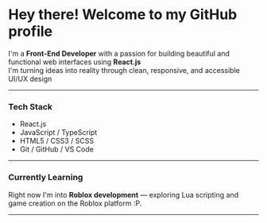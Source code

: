 # Hey there! Welcome to my GitHub profile

I'm a **Front-End Developer** with a passion for building beautiful and functional web interfaces using **React.js**  
I'm turning ideas into reality through clean, responsive, and accessible UI/UX design

---

### Tech Stack
- React.js
- JavaScript / TypeScript
- HTML5 / CSS3 / SCSS
- Git / GitHub / VS Code

---

### Currently Learning
Right now I'm into **Roblox development** — exploring Lua scripting and game creation on the Roblox platform :P.

---


